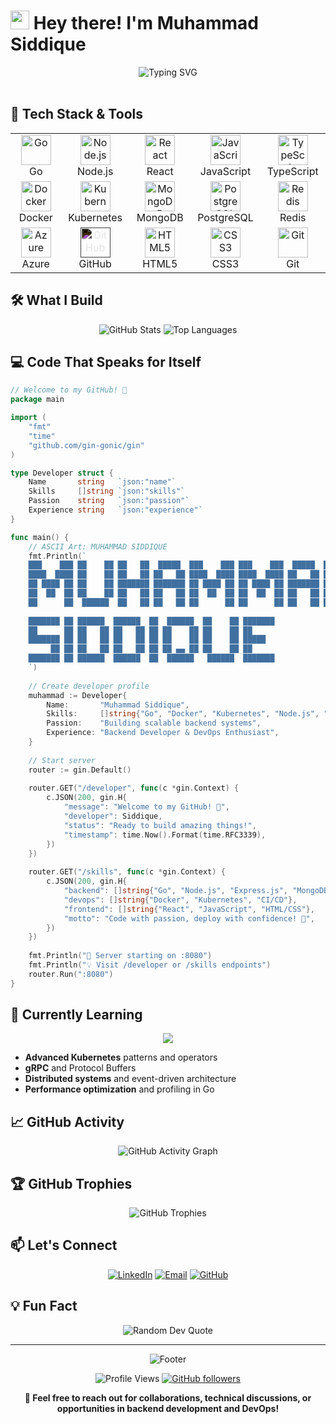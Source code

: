 # <img src="https://raw.githubusercontent.com/MartinHeinz/MartinHeinz/master/wave.gif" width="30px" height="30px" /> Hey there! I'm **Muhammad Siddique**

<div align="center">
  <img src="https://readme-typing-svg.herokuapp.com?font=Fira+Code&size=22&duration=3000&pause=1000&color=00D8FF&center=true&vCenter=true&width=600&lines=Backend+Developer+%7C+Go+Enthusiast;Building+Scalable+Systems;Microservices+%26+Cloud+Native+Solutions;Always+Learning+New+Technologies!" alt="Typing SVG" />
</div>

<br/>

## 🚀 Tech Stack & Tools

<div align="center">
  <table>
    <tr>
      <td align="center" width="120">
        <img src="https://cdn.jsdelivr.net/gh/devicons/devicon/icons/go/go-original.svg" width="48" height="48" alt="Go" />
        <br>Go
      </td>
      <td align="center" width="120">
        <img src="https://cdn.jsdelivr.net/gh/devicons/devicon/icons/nodejs/nodejs-original.svg" width="48" height="48" alt="Node.js" />
        <br>Node.js
      </td>
      <td align="center" width="120">
        <img src="https://cdn.jsdelivr.net/gh/devicons/devicon/icons/react/react-original.svg" width="48" height="48" alt="React" />
        <br>React
      </td>
      <td align="center" width="120">
        <img src="https://cdn.jsdelivr.net/gh/devicons/devicon/icons/javascript/javascript-original.svg" width="48" height="48" alt="JavaScript" />
        <br>JavaScript
      </td>
      <td align="center" width="120">
        <img src="https://cdn.jsdelivr.net/gh/devicons/devicon/icons/typescript/typescript-original.svg" width="48" height="48" alt="TypeScript" />
        <br>TypeScript
      </td>
    </tr>
    <tr>
      <td align="center" width="120">
        <img src="https://cdn.jsdelivr.net/gh/devicons/devicon/icons/docker/docker-original.svg" width="48" height="48" alt="Docker" />
        <br>Docker
      </td>
      <td align="center" width="120">
        <img src="https://cdn.jsdelivr.net/gh/devicons/devicon/icons/kubernetes/kubernetes-plain.svg" width="48" height="48" alt="Kubernetes" />
        <br>Kubernetes
      </td>
      <td align="center" width="120">
        <img src="https://cdn.jsdelivr.net/gh/devicons/devicon/icons/mongodb/mongodb-original.svg" width="48" height="48" alt="MongoDB" />
        <br>MongoDB
      </td>
      <td align="center" width="120">
        <img src="https://cdn.jsdelivr.net/gh/devicons/devicon/icons/postgresql/postgresql-original.svg" width="48" height="48" alt="PostgreSQL" />
        <br>PostgreSQL
      </td>
      <td align="center" width="120">
        <img src="https://cdn.jsdelivr.net/gh/devicons/devicon/icons/redis/redis-original.svg" width="48" height="48" alt="Redis" />
        <br>Redis
      </td>
    </tr>
    <tr>
      <td align="center" width="120">
        <img src="https://cdn.jsdelivr.net/gh/devicons/devicon/icons/azure/azure-original.svg" width="48" height="48" alt="Azure" />
        <br>Azure
      </td>
      <td align="center" width="120">
        <img src="https://cdn.jsdelivr.net/gh/devicons/devicon/icons/github/github-original-wordmark.svg" width="48" height="48" alt="GitHub" style="filter: invert(1);" />
        <br>GitHub
      </td>
      <td align="center" width="120">
        <img src="https://cdn.jsdelivr.net/gh/devicons/devicon/icons/html5/html5-original.svg" width="48" height="48" alt="HTML5" />
        <br>HTML5
      </td>
      <td align="center" width="120">
        <img src="https://cdn.jsdelivr.net/gh/devicons/devicon/icons/css3/css3-original.svg" width="48" height="48" alt="CSS3" />
        <br>CSS3
      </td>
      <td align="center" width="120">
        <img src="https://cdn.jsdelivr.net/gh/devicons/devicon/icons/git/git-original.svg" width="48" height="48" alt="Git" />
        <br>Git
      </td>
    </tr>
  </table>
</div>

## 🛠️ What I Build

<div align="center">
  <img src="https://github-readme-stats.vercel.app/api?username=MalikSaddique&show_icons=true&count_private=true&theme=radical&hide_border=true&bg_color=0D1117&title_color=00D8FF&icon_color=00D8FF" alt="GitHub Stats" />
  <img src="https://github-readme-stats.vercel.app/api/top-langs/?username=MalikSaddique&layout=compact&theme=radical&hide_border=true&bg_color=0D1117&title_color=00D8FF" alt="Top Languages" />
</div>

## 💻 Code That Speaks for Itself

```go
// Welcome to my GitHub! 🚀
package main

import (
    "fmt"
    "time"
    "github.com/gin-gonic/gin"
)

type Developer struct {
    Name       string   `json:"name"`
    Skills     []string `json:"skills"`
    Passion    string   `json:"passion"`
    Experience string   `json:"experience"`
}

func main() {
    // ASCII Art: MUHAMMAD SIDDIQUE
    fmt.Println(`
    ███    ███ ██    ██ ██   ██  █████  ███    ███ ███    ███  █████  ██████  
    ████  ████ ██    ██ ██   ██ ██   ██ ████  ████ ████  ████ ██   ██ ██   ██ 
    ██ ████ ██ ██    ██ ███████ ███████ ██ ████ ██ ██ ████ ██ ███████ ██   ██ 
    ██  ██  ██ ██    ██ ██   ██ ██   ██ ██  ██  ██ ██  ██  ██ ██   ██ ██   ██ 
    ██      ██  ██████  ██   ██ ██   ██ ██      ██ ██      ██ ██   ██ ██████  
    
    ███████ ██ ██████  ██████  ██  ██████  ██    ██ ███████ 
    ██      ██ ██   ██ ██   ██ ██ ██    ██ ██    ██ ██      
    ███████ ██ ██   ██ ██   ██ ██ ██    ██ ██    ██ █████   
         ██ ██ ██   ██ ██   ██ ██ ██ ▄▄ ██ ██    ██ ██      
    ███████ ██ ██████  ██████  ██  ██████   ██████  ███████ 
    `)
    
    // Create developer profile
    muhammad := Developer{
        Name:       "Muhammad Siddique",
        Skills:     []string{"Go", "Docker", "Kubernetes", "Node.js", "React"},
        Passion:    "Building scalable backend systems",
        Experience: "Backend Developer & DevOps Enthusiast",
    }
    
    // Start server
    router := gin.Default()
    
    router.GET("/developer", func(c *gin.Context) {
        c.JSON(200, gin.H{
            "message": "Welcome to my GitHub! 👋",
            "developer": Siddique,
            "status": "Ready to build amazing things!",
            "timestamp": time.Now().Format(time.RFC3339),
        })
    })
    
    router.GET("/skills", func(c *gin.Context) {
        c.JSON(200, gin.H{
            "backend": []string{"Go", "Node.js", "Express.js", "MongoDB"},
            "devops": []string{"Docker", "Kubernetes", "CI/CD"},
            "frontend": []string{"React", "JavaScript", "HTML/CSS"},
            "motto": "Code with passion, deploy with confidence! 🚀",
        })
    })
    
    fmt.Println("🚀 Server starting on :8080")
    fmt.Println("💡 Visit /developer or /skills endpoints")
    router.Run(":8080")
}
```

## 🎯 Currently Learning

<div align="center">
  <img src="https://skillicons.dev/icons?i=graphql,kafka,prometheus,grafana&theme=dark" />
</div>

- **Advanced Kubernetes** patterns and operators
- **gRPC** and Protocol Buffers  
- **Distributed systems** and event-driven architecture
- **Performance optimization** and profiling in Go

## 📈 GitHub Activity

<div align="center">
  <img src="https://github-readme-activity-graph.vercel.app/graph?username=MalikSaddique&theme=react-dark&bg_color=0D1117&color=00D8FF&line=00D8FF&point=FFFFFF&area_color=0D1117&area=true&hide_border=true" alt="GitHub Activity Graph" />
</div>

## 🏆 GitHub Trophies

<div align="center">
  <img src="https://github-profile-trophy.vercel.app/?username=MalikSaddique&theme=radical&no-frame=true&no-bg=false&margin-w=4&row=1" alt="GitHub Trophies" />
</div>

## 📫 Let's Connect

<div align="center">
  
[![LinkedIn](https://img.shields.io/badge/LinkedIn-0077B5?style=for-the-badge&logo=linkedin&logoColor=white)](https://www.linkedin.com/in/muhammad-siddique-119860228)
[![Email](https://img.shields.io/badge/Email-D14836?style=for-the-badge&logo=gmail&logoColor=white)](mailto:maliksaddique139@gmail.com)
[![GitHub](https://img.shields.io/badge/GitHub-100000?style=for-the-badge&logo=github&logoColor=white)](https://github.com/MalikSaddique)

</div>

## 💡 Fun Fact

<div align="center">
  <img src="https://quotes-github-readme.vercel.app/api?type=horizontal&theme=radical" alt="Random Dev Quote" />
</div>

---

<div align="center">
  <img src="https://capsule-render.vercel.app/api?type=waving&color=gradient&height=100&section=footer" alt="Footer" />
</div>

<div align="center">
  
![Profile Views](https://komarev.com/ghpvc/?username=MalikSaddique&color=blueviolet&style=flat-square)
[![GitHub followers](https://img.shields.io/github/followers/MalikSaddique?label=Follow&style=social)](https://github.com/MalikSaddique)

**💬 Feel free to reach out for collaborations, technical discussions, or opportunities in backend development and DevOps!**

</div>
